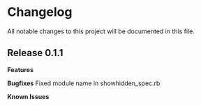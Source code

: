 # Changelog

All notable changes to this project will be documented in this file.

## Release 0.1.1

**Features**

**Bugfixes**
Fixed module name in showhidden_spec.rb

**Known Issues**
